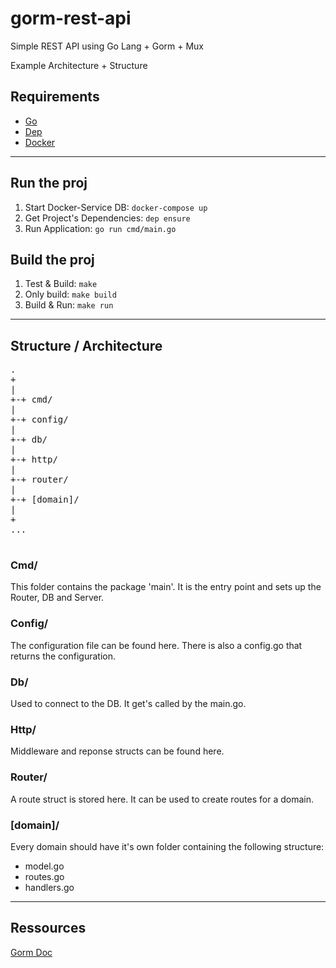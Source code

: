 # gorm-rest-api
Simple REST API using Go Lang + Gorm + Mux


Example Architecture + Structure

## Requirements

- [Go](https://golang.org/)
- [Dep](https://github.com/golang/dep)
- [Docker](https://www.docker.com/)

---

## Run the proj

1. Start Docker-Service DB: `docker-compose up`
2. Get Project's Dependencies: `dep ensure`
3. Run Application: `go run cmd/main.go`

## Build the proj

1. Test & Build: `make`
2. Only build: `make build`
3. Build & Run: `make run`

---

## Structure / Architecture

<pre>
.
+
|
+-+ cmd/
|
+-+ config/
|
+-+ db/
|
+-+ http/
|
+-+ router/
|
+-+ [domain]/
|
+
...

</pre>

### Cmd/
This folder contains the package 'main'. It is the entry point and sets up the Router, DB and Server.

### Config/
The configuration file can be found here. There is also a config.go that returns the configuration.

### Db/
Used to connect to the DB. It get's called by the main.go.

### Http/
Middleware and reponse structs can be found here.

### Router/
A route struct is stored here. It can be used to create routes for a domain.

### [domain]/
Every domain should have it's own folder containing the following structure:

- model.go
- routes.go
- handlers.go

---

## Ressources
[Gorm Doc](https://gorm.io/docs/index.html)
